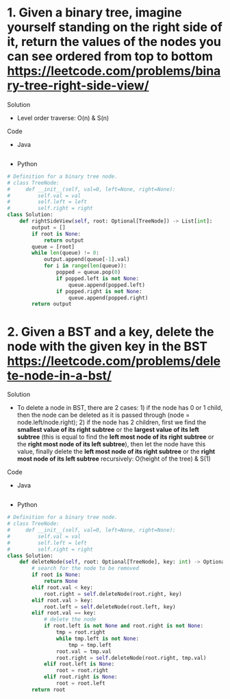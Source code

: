 # 1. Given a binary tree, imagine yourself standing on the right side of it, return the values of the nodes you can see ordered from top to bottom https://leetcode.com/problems/binary-tree-right-side-view/

Solution

- Level order traverse: O(n) & S(n)

Code

- Java

```java

```

- Python

```python
# Definition for a binary tree node.
# class TreeNode:
#     def __init__(self, val=0, left=None, right=None):
#         self.val = val
#         self.left = left
#         self.right = right
class Solution:
    def rightSideView(self, root: Optional[TreeNode]) -> List[int]:
        output = []
        if root is None:
            return output
        queue = [root]
        while len(queue) != 0:
            output.append(queue[-1].val)
            for i in range(len(queue)):
                popped = queue.pop(0)
                if popped.left is not None:
                    queue.append(popped.left)
                if popped.right is not None:
                    queue.append(popped.right)
        return output
```

# 2. Given a BST and a key, delete the node with the given key in the BST https://leetcode.com/problems/delete-node-in-a-bst/

Solution

- To delete a node in BST, there are 2 cases: 1) if the node has 0 or 1 child, then the node can be deleted as it is passed through (node = node.left/node.right); 2) if the node has 2 children, first we find the **smallest value of its right subtree** or the **largest value of its left subtree** (this is equal to find the **left most node of its right subtree** or the **right most node of its left subtree**), then let the node have this value, finally delete the **left most node of its right subtree** or the **right most node of its left subtree** recursively: O(height of the tree) & S(1)

Code

- Java

```java

```

- Python

```python
# Definition for a binary tree node.
# class TreeNode:
#     def __init__(self, val=0, left=None, right=None):
#         self.val = val
#         self.left = left
#         self.right = right
class Solution:
    def deleteNode(self, root: Optional[TreeNode], key: int) -> Optional[TreeNode]:
        # search for the node to be removed
        if root is None:
            return None
        elif root.val < key:
            root.right = self.deleteNode(root.right, key)
        elif root.val > key:
            root.left = self.deleteNode(root.left, key)
        elif root.val == key:
            # delete the node
            if root.left is not None and root.right is not None:
                tmp = root.right
                while tmp.left is not None:
                    tmp = tmp.left
                root.val = tmp.val
                root.right = self.deleteNode(root.right, tmp.val)
            elif root.left is None:
                root = root.right
            elif root.right is None:
                root = root.left
        return root
```